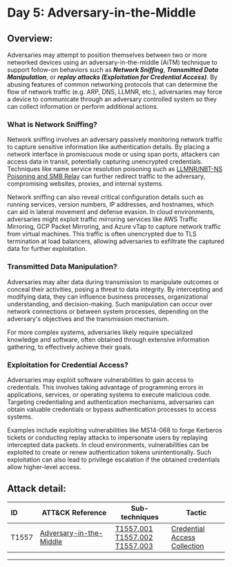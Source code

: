 # Day 5: Adversary-in-the-Middle
## Overview:
Adversaries may attempt to position themselves between two or more networked devices using an adversary-in-the-middle (AiTM) technique to support follow-on behaviors such as ***Network Sniffing***, ***Transmitted Data Manipulation***, or ***replay attacks (Exploitation for Credential Access)***. By abusing features of common networking protocols that can determine the flow of network traffic (e.g. ARP, DNS, LLMNR, etc.), adversaries may force a device to communicate through an adversary controlled system so they can collect information or perform additional actions.

### What is Network Sniffing? 
Network sniffing involves an adversary passively monitoring network traffic to capture sensitive information like authentication details. By placing a network interface in promiscuous mode or using span ports, attackers can access data in transit, potentially capturing unencrypted credentials. Techniques like name service resolution poisoning such as [LLMNR/NBT-NS Poisoning and SMB Relay](https://attack.mitre.org/techniques/T1557/001/) can further redirect traffic to the adversary, compromising websites, proxies, and internal systems.

Network sniffing can also reveal critical configuration details such as running services, version numbers, IP addresses, and hostnames, which can aid in lateral movement and defense evasion. In cloud environments, adversaries might exploit traffic mirroring services like AWS Traffic Mirroring, GCP Packet Mirroring, and Azure vTap to capture network traffic from virtual machines. This traffic is often unencrypted due to TLS termination at load balancers, allowing adversaries to exfiltrate the captured data for further exploitation.

### Transmitted Data Manipulation?
Adversaries may alter data during transmission to manipulate outcomes or conceal their activities, posing a threat to data integrity. By intercepting and modifying data, they can influence business processes, organizational understanding, and decision-making. Such manipulation can occur over network connections or between system processes, depending on the adversary's objectives and the transmission mechanism.

For more complex systems, adversaries likely require specialized knowledge and software, often obtained through extensive information gathering, to effectively achieve their goals.

### Exploitation for Credential Access? 
Adversaries may exploit software vulnerabilities to gain access to credentials. This involves taking advantage of programming errors in applications, services, or operating systems to execute malicious code. Targeting credentialing and authentication mechanisms, adversaries can obtain valuable credentials or bypass authentication processes to access systems.

Examples include exploiting vulnerabilities like MS14-068 to forge Kerberos tickets or conducting replay attacks to impersonate users by replaying intercepted data packets. In cloud environments, vulnerabilities can be exploited to create or renew authentication tokens unintentionally. Such exploitation can also lead to privilege escalation if the obtained credentials allow higher-level access.

## Attack detail:
| ID | ATT&CK Reference| Sub-techniques | Tactic | 
| :------------- | ------------- | ------------- | ------------- |
| T1557  | [Adversary-in-the-Middle](https://attack.mitre.org/versions/v15/techniques/T1557/)|  [T1557.001](https://attack.mitre.org/versions/v15/techniques/T1557/001/) <br> [T1557.002](https://attack.mitre.org/versions/v15/techniques/T1557/002/) <br> [T1557.003](https://attack.mitre.org/versions/v15/techniques/T1557/003/) | [Credential Access](https://attack.mitre.org/versions/v15/tactics/TA0006/) <br> [Collection](https://attack.mitre.org/versions/v15/tactics/TA0009/) |

--- 




